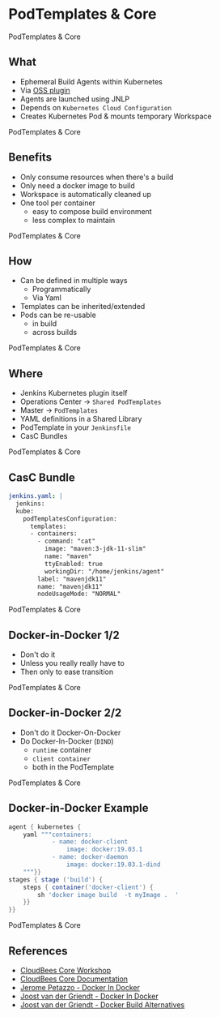 <!-- .slide: class="center" -->
# PodTemplates & Core


<!-- .slide: class="dark" -->
<div class="label">PodTemplates & Core</div>

## What

* Ephemeral Build Agents within Kubernetes
* Via [OSS plugin](https://github.com/jenkinsci/kubernetes-plugin)
* Agents are launched using JNLP
* Depends on `Kubernetes Cloud Configuration`
* Creates Kubernetes Pod & mounts temporary Workspace


<!-- .slide: class="dark" -->
<div class="label">PodTemplates & Core</div>

## Benefits

* Only consume resources when there's a build
* Only need a docker image to build
* Workspace is automatically cleaned up
* One tool per container
    * easy to compose build environment
    * less complex to maintain


<!-- .slide: class="dark" -->
<div class="label">PodTemplates & Core</div>

## How

* Can be defined in multiple ways
    * Programmatically
    * Via Yaml
* Templates can be inherited/extended
* Pods can be re-usable
    * in build
    * across builds


<!-- .slide: class="dark" -->
<div class="label">PodTemplates & Core</div>

## Where

* Jenkins Kubernetes plugin itself
* Operations Center -> `Shared PodTemplates`
* Master -> `PodTemplates`
* YAML definitions in a Shared Library
* PodTemplate in your `Jenkinsfile`
* CasC Bundles


<!-- .slide: class="center light" -->
<!-- .slide: data-background="../img/podtemplates-where.png" data-background-size="contain" data-background-color="#FFF" -->


<!-- .slide: class="dark" -->
<div class="label">PodTemplates & Core</div>

## CasC Bundle

```yaml
jenkins.yaml: |
  jenkins:
  kube:
    podTemplatesConfiguration:
      templates:
      - containers:
        - command: "cat"
          image: "maven:3-jdk-11-slim"
          name: "maven"
          ttyEnabled: true
          workingDir: "/home/jenkins/agent"
        label: "mavenjdk11"
        name: "mavenjdk11"
        nodeUsageMode: "NORMAL"
```


<!-- .slide: class="dark" -->
<div class="label">PodTemplates & Core</div>

## Docker-in-Docker 1/2

* Don't do it
* Unless you really really have to
* Then only to ease transition


<!-- .slide: class="dark" -->
<div class="label">PodTemplates & Core</div>

## Docker-in-Docker 2/2

* Don't do it Docker-On-Docker
* Do Docker-In-Docker (`DIND`)
    * `runtime` container
    * `client container`
    * both in the PodTemplate


<!-- .slide: class="dark" -->
<div class="label">PodTemplates & Core</div>

## Docker-in-Docker Example

```groovy
agent { kubernetes {
    yaml """containers:
            - name: docker-client
                image: docker:19.03.1 
            - name: docker-daemon
                image: docker:19.03.1-dind
    """}}
stages { stage ('build') {
    steps { container('docker-client') {
        sh 'docker image build  -t myImage .  '
    }}
}}
```


<!-- .slide: class="dark" -->
<div class="label">PodTemplates & Core</div>

## References

* [CloudBees Core Workshop](https://github.com/cloudbees-days/cloudbees-core-workshop/blob/master/catalog-templates.md)
* [CloudBees Core Documentation](https://docs.cloudbees.com/docs/cloudbees-core/latest/cloud-admin-guide/agents#kubernetes-agents)
* [Jerome Petazzo - Docker In Docker](https://jpetazzo.github.io/2015/09/03/do-not-use-docker-in-docker-for-ci/)
* [Joost van der Griendt - Docker In Docker](https://joostvdg.github.io/jenkins-pipeline/podtemplate-dind/#docker-in-docker-with-podtemplates)
* [Joost van der Griendt - Docker Build Alternatives](https://joostvdg.github.io/blogs/docker-alternatives/)
